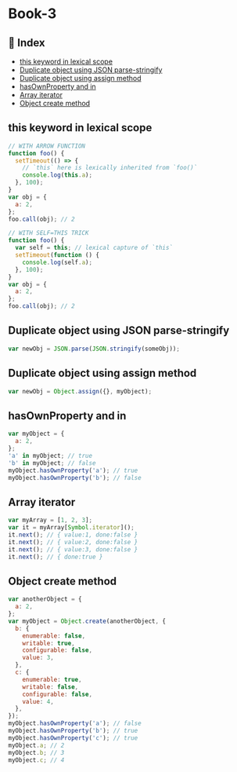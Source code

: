 # Book-3

## :pencil: Index

- [this keyword in lexical scope](#this-keyword-in-lexical-scope)
- [Duplicate object using JSON parse-stringify](#Duplicate-object-using-JSON-parse-stringify)
- [Duplicate object using assign method](#Duplicate-object-using-assign-method)
- [hasOwnProperty and in](#hasOwnProperty-and-in)
- [Array iterator](#Array-iterator)
- [Object create method](#Object-create-method)

## this keyword in lexical scope

```js
// WITH ARROW FUNCTION
function foo() {
  setTimeout(() => {
    // `this` here is lexically inherited from `foo()`
    console.log(this.a);
  }, 100);
}
var obj = {
  a: 2,
};
foo.call(obj); // 2
```

```js
// WITH SELF=THIS TRICK
function foo() {
  var self = this; // lexical capture of `this`
  setTimeout(function () {
    console.log(self.a);
  }, 100);
}
var obj = {
  a: 2,
};
foo.call(obj); // 2
```

## Duplicate object using JSON parse-stringify

```js
var newObj = JSON.parse(JSON.stringify(someObj));
```

## Duplicate object using assign method

```js
var newObj = Object.assign({}, myObject);
```

## hasOwnProperty and in

```js
var myObject = {
  a: 2,
};
'a' in myObject; // true
'b' in myObject; // false
myObject.hasOwnProperty('a'); // true
myObject.hasOwnProperty('b'); // false
```

## Array iterator

```js
var myArray = [1, 2, 3];
var it = myArray[Symbol.iterator]();
it.next(); // { value:1, done:false }
it.next(); // { value:2, done:false }
it.next(); // { value:3, done:false }
it.next(); // { done:true }
```

## Object create method

```js
var anotherObject = {
  a: 2,
};
var myObject = Object.create(anotherObject, {
  b: {
    enumerable: false,
    writable: true,
    configurable: false,
    value: 3,
  },
  c: {
    enumerable: true,
    writable: false,
    configurable: false,
    value: 4,
  },
});
myObject.hasOwnProperty('a'); // false
myObject.hasOwnProperty('b'); // true
myObject.hasOwnProperty('c'); // true
myObject.a; // 2
myObject.b; // 3
myObject.c; // 4
```
